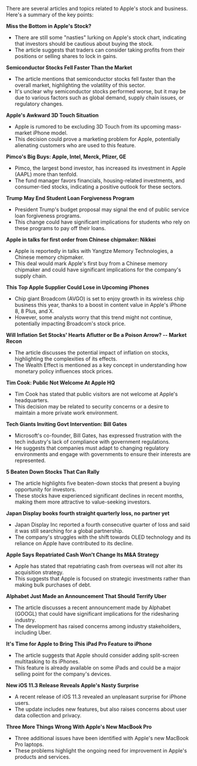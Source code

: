 There are several articles and topics related to Apple's stock and business. Here's a summary of the key points:

**Miss the Bottom in Apple's Stock?**

* There are still some "nasties" lurking on Apple's stock chart, indicating that investors should be cautious about buying the stock.
* The article suggests that traders can consider taking profits from their positions or selling shares to lock in gains.

**Semiconductor Stocks Fell Faster Than the Market**

* The article mentions that semiconductor stocks fell faster than the overall market, highlighting the volatility of this sector.
* It's unclear why semiconductor stocks performed worse, but it may be due to various factors such as global demand, supply chain issues, or regulatory changes.

**Apple's Awkward 3D Touch Situation**

* Apple is rumored to be excluding 3D Touch from its upcoming mass-market iPhone model.
* This decision could prove a marketing problem for Apple, potentially alienating customers who are used to this feature.

**Pimco's Big Buys: Apple, Intel, Merck, Pfizer, GE**

* Pimco, the largest bond investor, has increased its investment in Apple (AAPL) more than tenfold.
* The fund manager favors financials, housing-related investments, and consumer-tied stocks, indicating a positive outlook for these sectors.

**Trump May End Student Loan Forgiveness Program**

* President Trump's budget proposal may signal the end of public service loan forgiveness programs.
* This change could have significant implications for students who rely on these programs to pay off their loans.

**Apple in talks for first order from Chinese chipmaker: Nikkei**

* Apple is reportedly in talks with Yangtze Memory Technologies, a Chinese memory chipmaker.
* This deal would mark Apple's first buy from a Chinese memory chipmaker and could have significant implications for the company's supply chain.

**This Top Apple Supplier Could Lose in Upcoming iPhones**

* Chip giant Broadcom (AVGO) is set to enjoy growth in its wireless chip business this year, thanks to a boost in content value in Apple's iPhone 8, 8 Plus, and X.
* However, some analysts worry that this trend might not continue, potentially impacting Broadcom's stock price.

**Will Inflation Set Stocks' Hearts Aflutter or Be a Poison Arrow? -- Market Recon**

* The article discusses the potential impact of inflation on stocks, highlighting the complexities of its effects.
* The Wealth Effect is mentioned as a key concept in understanding how monetary policy influences stock prices.

**Tim Cook: Public Not Welcome At Apple HQ**

* Tim Cook has stated that public visitors are not welcome at Apple's headquarters.
* This decision may be related to security concerns or a desire to maintain a more private work environment.

**Tech Giants Inviting Govt Intervention: Bill Gates**

* Microsoft's co-founder, Bill Gates, has expressed frustration with the tech industry's lack of compliance with government regulations.
* He suggests that companies must adapt to changing regulatory environments and engage with governments to ensure their interests are represented.

**5 Beaten Down Stocks That Can Rally**

* The article highlights five beaten-down stocks that present a buying opportunity for investors.
* These stocks have experienced significant declines in recent months, making them more attractive to value-seeking investors.

**Japan Display books fourth straight quarterly loss, no partner yet**

* Japan Display Inc reported a fourth consecutive quarter of loss and said it was still searching for a global partnership.
* The company's struggles with the shift towards OLED technology and its reliance on Apple have contributed to its decline.

**Apple Says Repatriated Cash Won't Change Its M&A Strategy**

* Apple has stated that repatriating cash from overseas will not alter its acquisition strategy.
* This suggests that Apple is focused on strategic investments rather than making bulk purchases of debt.

**Alphabet Just Made an Announcement That Should Terrify Uber**

* The article discusses a recent announcement made by Alphabet (GOOGL) that could have significant implications for the ridesharing industry.
* The development has raised concerns among industry stakeholders, including Uber.

**It's Time for Apple to Bring This iPad Pro Feature to iPhone**

* The article suggests that Apple should consider adding split-screen multitasking to its iPhones.
* This feature is already available on some iPads and could be a major selling point for the company's devices.

**New iOS 11.3 Release Reveals Apple's Nasty Surprise**

* A recent release of iOS 11.3 revealed an unpleasant surprise for iPhone users.
* The update includes new features, but also raises concerns about user data collection and privacy.

**Three More Things Wrong With Apple's New MacBook Pro**

* Three additional issues have been identified with Apple's new MacBook Pro laptops.
* These problems highlight the ongoing need for improvement in Apple's products and services.